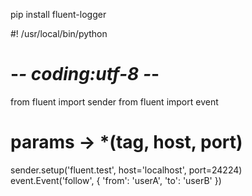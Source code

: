 pip install fluent-logger

#! /usr/local/bin/python

# -_- coding:utf-8 -_-

from fluent import sender
from fluent import event

# params -> \*(tag, host, port)

sender.setup('fluent.test', host='localhost', port=24224)
event.Event('follow', {
'from': 'userA',
'to': 'userB'
})
